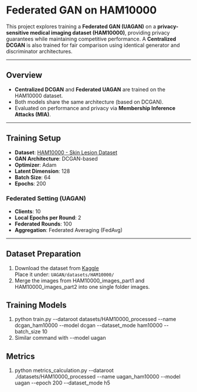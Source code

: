 # Federated GAN on HAM10000

This project explores training a **Federated GAN (UAGAN)** on a **privacy-sensitive medical imaging dataset (HAM10000)**, providing privacy guarantees while maintaining competitive performance. A **Centralized DCGAN** is also trained for fair comparison using identical generator and discriminator architectures.

---

## Overview

- **Centralized DCGAN** and **Federated UAGAN** are trained on the HAM10000 dataset.
- Both models share the same architecture (based on DCGAN).
- Evaluated on performance and privacy via **Membership Inference Attacks (MIA)**.

---

## Training Setup

- **Dataset**: [HAM10000 - Skin Lesion Dataset](https://www.kaggle.com/datasets/kmader/skin-cancer-mnist-ham10000)
- **GAN Architecture**: DCGAN-based
- **Optimizer**: Adam
- **Latent Dimension**: 128
- **Batch Size**: 64
- **Epochs**: 200

### Federated Setting (UAGAN)
- **Clients**: 10
- **Local Epochs per Round**: 2
- **Federated Rounds**: 100
- **Aggregation**: Federated Averaging (FedAvg)

---

## Dataset Preparation

1. Download the dataset from [Kaggle](https://www.kaggle.com/datasets/kmader/skin-cancer-mnist-ham10000)  
   Place it under: `UAGAN/datasets/HAM10000/`
2. Merge the images from HAM10000_images_part1 and HAM10000_images_part2 into one single folder images.

## Training Models
1. python train.py --dataroot datasets/HAM10000_processed --name dcgan_ham10000 --model dcgan --dataset_mode ham10000 --batch_size 10
2. Similar command with --model uagan


## Metrics 
1. python metrics_calculation.py --dataroot ./datasets/HAM10000_processed --name uagan_ham10000 --model uagan --epoch 200 --dataset_mode h5
   
